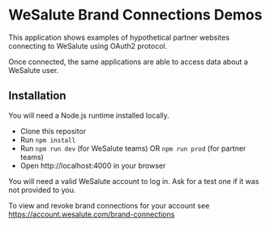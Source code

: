 # WeSalute Brand Connections Demos

This application shows examples of hypothetical partner websites connecting to WeSalute using OAuth2 protocol.

Once connected, the same applications are able to access data about a WeSalute user.

## Installation

You will need a Node.js runtime installed locally.

- Clone this repositor
- Run `npm install`
- Run `npm run dev` (for WeSalute teams) OR  `npm run prod` (for partner teams)
- Open http://localhost:4000 in your browser

You will need a valid WeSalute account to log in. Ask for a test one if it was not provided to you.

To view and revoke brand connections for your account see https://account.wesalute.com/brand-connections

